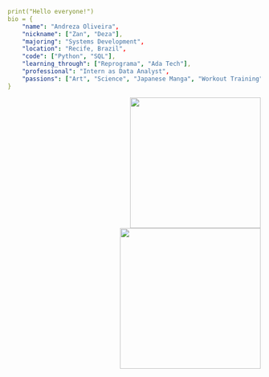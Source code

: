 

```yaml
print("Hello everyone!")
bio = {
    "name": "Andreza Oliveira",
    "nickname": ["Zan", "Deza"],
    "majoring": "Systems Development",
    "location": "Recife, Brazil",
    "code": ["Python", "SQL"],
    "learning_through": ["Reprograma", "Ada Tech"],
    "professional": "Intern as Data Analyst",
    "passions": ["Art", "Science", "Japanese Manga", "Workout Training"]
}
```

<img align="right" height="260" src="https://64.media.tumblr.com/5fa0b5c639f38671ee83c407b25f6b13/tumblr_n8gb71pSid1r6zgh0o1_500.gifv"/>


<img align="right" height="280" src="https://img1.picmix.com/output/stamp/normal/8/6/5/6/1756568_c4174.gif"/>

<!--
**andrezarsoliveira/andrezarsoliveira** is a ✨ _special_ ✨ repository because its `README.md` (this file) appears on your GitHub profile.
-->
   
<!--
**andrezarsoliveira/andrezarsoliveira** is a ✨ _special_ ✨ repository because its `README.md` (this file) appears on your GitHub profile
